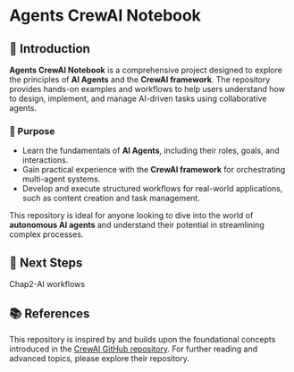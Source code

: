 # Agents CrewAI Notebook

## 📖 Introduction

**Agents CrewAI Notebook** is a comprehensive project designed to explore the principles of **AI Agents** and the **CrewAI framework**. The repository provides hands-on examples and workflows to help users understand how to design, implement, and manage AI-driven tasks using collaborative agents.

### 🎯 Purpose
- Learn the fundamentals of **AI Agents**, including their roles, goals, and interactions.
- Gain practical experience with the **CrewAI framework** for orchestrating multi-agent systems.
- Develop and execute structured workflows for real-world applications, such as content creation and task management.

This repository is ideal for anyone looking to dive into the world of **autonomous AI agents** and understand their potential in streamlining complex processes.

## 🎯 Next Steps
Chap2-AI workflows 
## 📚 References
This repository is inspired by and builds upon the foundational concepts introduced in the [CrewAI GitHub repository](https://github.com/crewAIInc/crewAI). For further reading and advanced topics, please explore their repository.
